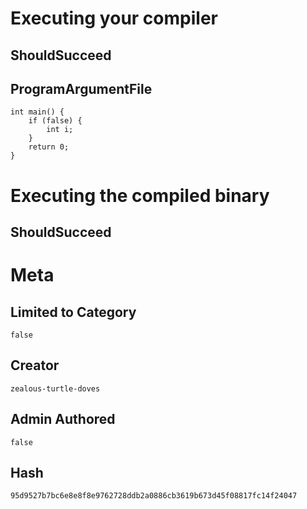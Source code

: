 # Executing your compiler

## ShouldSucceed

## ProgramArgumentFile

```
int main() {
	if (false) {
		int i;
	}
	return 0;
}

```

# Executing the compiled binary

## ShouldSucceed

# Meta

## Limited to Category

```
false
```

## Creator

```
zealous-turtle-doves
```

## Admin Authored

```
false
```

## Hash

```
95d9527b7bc6e8e8f8e9762728ddb2a0886cb3619b673d45f08817fc14f24047
```
